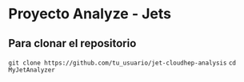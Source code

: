 # Proyecto Analyze - Jets
## Para clonar el repositorio

```git clone https://github.com/tu_usuario/jet-cloudhep-analysis```
```cd MyJetAnalyzer```

